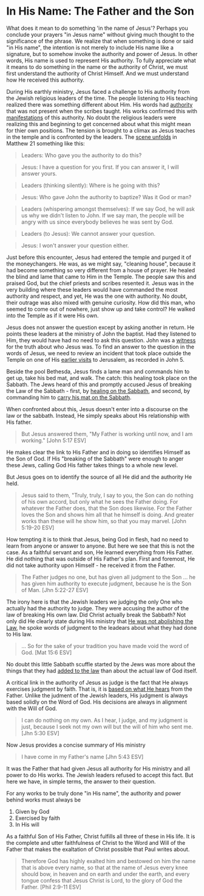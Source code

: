 In His Name: The Father and the Son
===================================

What does it mean to do something 'in the name of Jesus'? Perhaps you conclude your prayers "in Jesus name" without giving much thought to the significance of the phrase. We realize that when something is done or said "in His name", the intention is not merely to include His name like a signature, but to somehow invoke the authority and power of Jesus. In other words, His name is used to represent His authority. To fully appreciate what it means to do something in the name or the authority of Christ, we must first understand the authority of Christ Himself. And we must understand how He received this authority.

During His earthly ministry, Jesus faced a challenge to His authority from the Jewish religious leaders of the time. The people listening to His teaching realized there was something different about Him. His words had [authority][8] that was not present when the scribes taught. His works confirmed this with [manifestations][9] of this authority. No doubt the religious leaders were realizing this and beginning to get concerned about what this might mean for thier own positions. The tension is brought to a climax as Jesus teaches in the temple and is confronted by the leaders. The [scene unfolds][1] in Matthew 21 something like this:

> Leaders: Who gave you the authority to do this?

> Jesus: I have a question for you first. If you can answer it, I will answer yours.

> Leaders (thinking silently): Where is he going with this?

> Jesus: Who gave John the authority to baptize? Was it God or man?

> Leaders (whispering amongst themselves): If we say God, he will ask us why we didn't listen to John. If we say man, the people will be angry with us since everybody believes he was sent by God.

> Leaders (to Jesus): We cannot answer your question.

> Jesus: I won't answer your question either.

Just before this encounter, Jesus had entered the temple and purged it of the moneychangers. He was, as we might say, "cleaning house", because it had become something so very different from a house of prayer. He healed the blind and lame that came to Him in the Temple. The people saw this and praised God, but the chief priests and scribes resented it. Jesus was in the very building where these leaders would have commanded the most authority and respect, and yet, He was the one with authority. No doubt, their outrage was also mixed with genuine curiosity. How did this man, who seemed to come out of nowhere, just show up and take control? He walked into the Temple as if it were His own.

Jesus does not answer the question except by asking another in return. He points these leaders at the ministry of John the baptist. Had they listened to Him, they would have had no need to ask this question. John was a [witness][10] for  the truth about who Jesus was. To find an answer to the question in the words of Jesus, we need to review an incident that took place outside the Temple on one of His [earlier visits][2] to Jerusalem, as recorded in John 5.

Beside the pool Bethesda, Jesus finds a lame man and commands him to get up, take his bed mat, and walk. The catch: this healing took place on the Sabbath. The Jews heard of this and promptly accused Jesus of breaking the Law of the Sabbath - first, by [healing on the Sabbath][5], and second, by commanding him to [carry his mat on the Sabbath][6].

When confronted about this, Jesus doesn't enter into a discourse on the law or the sabbath. Instead, He simply speaks about His relationship with His father.

> But Jesus answered them, "My Father is working until now, and I am working." [John 5:17 ESV]

He makes clear the link to His Father and in doing so identifies Himself as the Son of God. If His "breaking of the Sabbath" were enough to anger these Jews, calling God His father takes things to a whole new level.

But Jesus goes on to identify the source of all He did and the authority He held.

> Jesus said to them, "Truly, truly, I say to you, the Son can do nothing of his own accord, but only what he sees the Father doing. For whatever the Father does, that the Son does likewise. For the Father loves the Son and shows him all that he himself is doing. And greater works than these will he show him, so that you may marvel. [John 5:19-20 ESV]

How tempting it is to think that Jesus, being God in flesh, had no need to learn from anyone or answer to anyone. But here we see that this is not the case. As a faithful servant and son, He learned everything from His Father. He did nothing that was outside of His Father's plan. First and foremost, He did not take authority upon Himself - he received it from the Father.

> The Father judges no one, but has given all judgment to the Son ... he has given him authority to execute judgment, because he is the Son of Man. [Jhn 5:22-27 ESV]

The irony here is that the Jewish leaders we judging the only One who actually had the authority to judge. They were accusing the author of the law of breaking His own law. Did Christ actually break the Sabbath? Not only did He clearly state during His ministry that [He was not abolishing the Law][3], he spoke words of judgment to the leadears about what they had done to His law.

> ... So for the sake of your tradition you have made void the word of God. [Mat 15:6 ESV]

No doubt this little Sabbath scuffle started by the Jews was more about the things that they had [added to the law][4] than about the actual law of God itself.

A critical link in the authority of Jesus as judge is the fact that He always exercises judgment by faith. That is, it is [based on what He hears][7] from the Father. Unlike the judment of the Jewish leaders, His judgment is always based solidly on the Word of God. His decisions are always in alignment with the Will of God.

> I can do nothing on my own. As I hear, I judge, and my judgment is just, because I seek not my own will but the will of him who sent me. [Jhn 5:30 ESV]

Now Jesus provides a concise summary of His ministry

> I have come in my Father's name [Jhn 5:43 ESV]

It was the Father that had given Jesus all authority for His ministry and all power to do His works. The Jewish leaders refused to accept this fact. But here we have, in simple terms, the answer to their question.

For any works to be truly done "in His name", the authority and power behind works must always be

1. Given by God
2. Exercised by faith
3. In His will

As a faithful Son of His Father, Christ fulfills all three of these in His life. It is the complete and utter faithfulness of Christ to the Word and Will of the Father that makes the exaltation of Christ possible that Paul writes about.

> Therefore God has highly exalted him and bestowed on him the name that is above every name,
> so that at the name of Jesus every knee should bow, in heaven and on earth and under the earth,
> and every tongue confess that Jesus Christ is Lord, to the glory of God the Father. [Phil 2:9-11 ESV]

[1]: http://www.blueletterbible.org/Bible.cfm?b=Mat&c=21&t=KJV#s=950023
[2]: http://www.welcometohosanna.com/LIFE_OF_JESUS/036_Ministry16JourneyToJerusalem.htm
[3]: http://www.blueletterbible.org/Bible.cfm?b=Mat&c=5&t=ESV#s=934017
[4]: http://www.blueletterbible.org/Bible.cfm?b=Mat&c=15&t=ESV#s=944009
[5]: http://www.blueletterbible.org/Bible.cfm?b=Mat&c=12&t=ESV#s=941010 
[6]: http://www.blueletterbible.org/Bible.cfm?b=Jhn&c=5&t=ESV#s=1002010
[7]: http://www.blueletterbible.org/Bible.cfm?b=Rom&c=10&t=ESV#s=1056017
[8]: http://www.blueletterbible.org/Bible.cfm?b=Mat&c=7&t=ESV#s=936028
[9]: http://www.blueletterbible.org/Bible.cfm?b=Mar&c=1&t=ESV#s=958027
[10]: http://www.blueletterbible.org/Bible.cfm?b=Jhn&c=5&t=ESV#s=1002032
